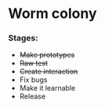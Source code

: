 # Worm colony
### Stages:

* ~~Make prototypes~~
* ~~Raw test~~
* ~~Create interaction~~
* Fix bugs
* Make it learnable
* Release
